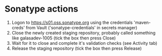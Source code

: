 # Sonatype actions

1. Logon to https://s01.oss.sonatype.org using the credentials 'maven-creds' from Vault ('sonatype-credentials' in secrets manager)
1. Close the newly created staging repository, probably called something like galasadev-1005 (tick the box then press Close)
1. Wait for it to close and complete it's validation checks (see Activity tab)
1. Release the staging repository (tick the box then press Release)